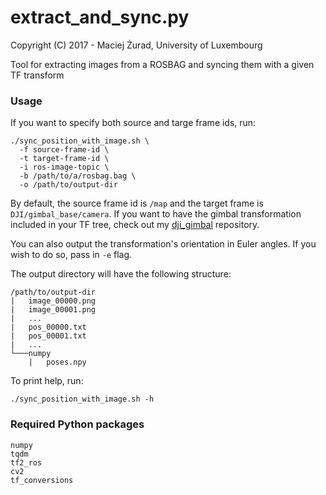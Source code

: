 # extract_and_sync.py
Copyright (C) 2017 - Maciej Żurad, University of Luxembourg

Tool for extracting images from a ROSBAG and syncing them with a given TF transform

### Usage

If you want to specify both source and targe frame ids, run:

```
./sync_position_with_image.sh \
  -f source-frame-id \
  -t target-frame-id \
  -i ros-image-topic \
  -b /path/to/a/rosbag.bag \
  -o /path/to/output-dir
```
By default, the source frame id is `/map` and the target frame is `DJI/gimbal_base/camera`. If you want to have the gimbal transformation included in your TF tree, check out my [dji_gimbal](https://github.com/snt-robotics/dji_sdk_utils/tree/master/dji_gimbal) repository.

You can also output the transformation's orientation in Euler angles. If you wish to do so, pass in `-e` flag.

The output directory will have the following structure:

```
/path/to/output-dir
|   image_00000.png
|   image_00001.png
|   ...
|   pos_00000.txt
|   pos_00001.txt
|   ...
└───numpy
    |   poses.npy
```

To print help, run:
```
./sync_position_with_image.sh -h
```

### Required Python packages

```
numpy
tqdm
tf2_ros
cv2
tf_conversions
```
